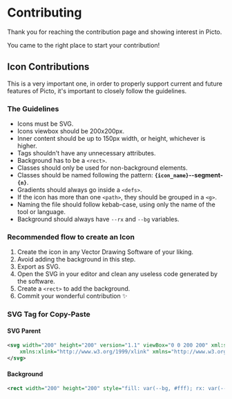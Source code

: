 # Contributing

Thank you for reaching the contribution page and showing interest in Picto.

You came to the right place to start your contribution!

## Icon Contributions

This is a very important one, in order to properly support current and future
features of Picto, it's important to closely follow the guidelines.

### The Guidelines

- Icons must be SVG.
- Icons viewbox should be 200x200px.
- Inner content should be up to 150px width, or height, whichever is higher.
- Tags shouldn't have any unnecessary attributes.
- Background has to be a `<rect>`.
- Classes should only be used for non-background elements.
- Classes should be named following the pattern:
  **`{icon_name}`--segment-`{n}`**.
- Gradients should always go inside a `<defs>`.
- If the icon has more than one `<path>`, they should be grouped in a `<g>`.
- Naming the file should follow kebab-case, using only the name of the tool or
  language.
- Background should always have `--rx` and `--bg` variables.

### Recommended flow to create an Icon

1. Create the icon in any Vector Drawing Software of your liking.
2. Avoid adding the background in this step.
3. Export as SVG.
4. Open the SVG in your editor and clean any useless code generated by the
   software.
5. Create a `<rect>` to add the background.
6. Commit your wonderful contribution ✨

### SVG Tag for Copy-Paste

#### SVG Parent

```xml
<svg width="200" height="200" version="1.1" viewBox="0 0 200 200" xml:space="preserve"
    xmlns:xlink="http://www.w3.org/1999/xlink" xmlns="http://www.w3.org/2000/svg">
</svg>
```

#### Background

```xml
<rect width="200" height="200" style="fill: var(--bg, #fff); rx: var(--rx, 24);" />
```
